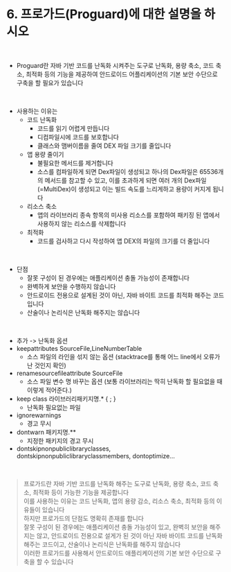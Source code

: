 # 6. 프로가드(Proguard)에 대한 설명을 하시오

<br>

* Proguard란 자바 기반 코드를 난독화 시켜주는 도구로 난독화, 용량 축소, 코드 축소, 최적화 등의 기능을 제공하여 안드로이드 어플리케이션의 기본 보안 수단으로 구축을 할 필요가 있습니다

<br>

* 사용하는 이유는
  * 코드 난독화
    * 코드를 읽기 어렵게 만듭니다
    * 디컴파일시에 코드를 보호합니다
    * 클래스와 맴버이름을 줄여 DEX 파일 크기를 줄입니다
  * 앱 용량 줄이기
    * 불필요한 메서드를 제거합니다
    * 소스를 컴파일하게 되면 Dex파일이 생성되고 하나의 Dex파일은 65536개의 메서드를 참고할 수 있고, 이를 초과하게 되면 여러 개의 Dex파일(=MultiDex)이 생성되고 이는 빌드 속도를 느리게하고 용량이 커지게 됩니다
  * 리소스 축소
    * 앱의 라이브러리 종속 항목의 미사용 리소스를 포함하여 패키징 된 앱에서 사용하지 않는 리소스를 삭제합니다
  * 최적화
    * 코드를 검사하고 다시 작성하여 앱 DEX의 파일의 크기를 더 줄입니다

<br>

* 단점
  * 잘못 구성이 된 경우에는 애플리케이션 충돌 가능성이 존재합니다
  * 완벽하게 보안을 수행하지 않습니다
  * 안드로이드 전용으로 설계된 것이 아닌, 자바 바이트 코드를 최적화 해주는 코드입니다
  * 산술이나 논리식은 난독화 해주지는 않습니다

<br>

* 추가 -> 난독화 옵션
* keepattributes SourceFile,LineNumberTable 
  * 소스 파일의 라인을 섞지 않는 옵션 (stacktrace를 통해 어느 line에서 오류가 난 것인지 확인)
* renamesourcefileattribute SourceFile 
  * 소스 파일 변수 명 바꾸는 옵션 (보통 라이브러리는 딱히 난독화 할 필요없을 때 이렇게 적어준다.)
* keep class 라이브러리패키지명.* { ; } 
  * 난독화 필요없는 파일
* ignorewarnings 
  * 경고 무시
* dontwarn 패키지명.** 
    * 지정한 패키지의 경고 무시
* dontskipnonpubliclibraryclasses, dontskipnonpubliclibraryclassmembers, dontoptimize...

<br>

> 프로가드란 자바 기반 코드를 난독화 해주는 도구로 난독화, 용량 축소, 코드 축소, 최적화 등이 가능한 기능을 제공합니다   
> 이를 사용하는 이유는 코드 난독화, 앱의 용량 감소, 리소스 축소, 최적화 등의 이유들이 있습니다   
> 하지만 프로가드의 단점도 명확히 존재를 합니다   
> 잘못 구성이 된 경우에는 애플리케이션 충돌 가능성이 있고, 완벽히 보안을 해주지는 않고, 안드로이드 전용으로 설게가 된 것이 아닌 자바 바이트 코드를 난독화 해주는 코드이고, 산술이나 논리식은 난독화를 해주지 않습니다    
> 이러한 프로가드를 사용해서 안드로이드 애플리케이션의 기본 보안 수단으로 구축을 할 수 있습니다   